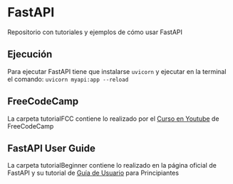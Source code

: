 # FastAPI
Repositorio con tutoriales y ejemplos de cómo usar FastAPI
## Ejecución
Para ejecutar FastAPI tiene que instalarse `uvicorn` y ejecutar en la terminal el comando:
`uvicorn myapi:app --reload`

## FreeCodeCamp
La carpeta tutorialFCC contiene lo realizado por el [Curso en Youtube](https://www.youtube.com/watch?v=tLKKmouUams) de FreeCodeCamp

## FastAPI User Guide
La carpeta tutorialBeginner contiene lo realizado en la página oficial de FastAPI y su tutorial de [Guía de Usuario](https://fastapi.tiangolo.com/tutorial/) para Principiantes
